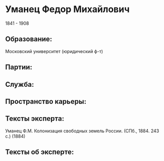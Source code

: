 # Уманец Федор Михайлович
1841 - 1908

## Образование:
Московский университет (юридический ф-т) 
## Партии:
## Служба:
## Пространство карьеры:
## Тексты эксперта:
Уманец Ф.М. Колонизация свободных земель России. (СПб., 1884. 243 с.)  (1884) 
## Тексты об эксперте:
